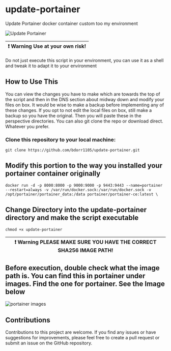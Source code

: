 # update-portainer
Update Portainer docker container custom too my environment

![Update Portainer](https://github.com/bdorr1105/update-portainer/assets/12386911/9919337a-a8c7-4df2-9c67-15f6cbbebdad)

|:exclamation:  Warning   Use at your own risk!|
|----------------------------------------------------------------------------------------------------------------------------------------------------------------------------------------------------------------------------|

Do not just execute this script in your environment, you can use it as a shell and tweak it to adapt it to your environment

## How to Use This
You can view the changes you have to make which are towards the top of the script and then in the DNS section about midway down and modify your files on box. It would be wise to make a backup before implementing any of these changes. If you opt to not edit the local files on box, still make a backup so you have the original. Then you will paste these in the perspective directories. You can also git clone the repo or download direct. Whatever you prefer.

### Clone this repository to your local machine:
`git clone https://github.com/bdorr1105/update-portainer.git`

## Modify this portion to the way you installed your portainer container originally
```docker run -d -p 8000:8000 -p 9000:9000 -p 9443:9443 --name=portainer --restart=always -v /var/run/docker.sock:/var/run/docker.sock -v /opt/portainer/portainer_data:/data portainer/portainer-ce:latest \ ```

## Change Directory into the update-portainer directory and make the script executable 
```chmod +x update-portainer ```

|:exclamation:  Warning   PLEASE MAKE SURE YOU HAVE THE CORRECT SHA256 IMAGE PATH!|
|----------------------------------------------------------------------------------------------------------------------------------------------------------------------------------------------------------------------------|
## Before execution, double check what the image path is. You can find this in portainer under images. Find the one for portainer. See the Image below
![portainer images](https://github.com/bdorr1105/update-portainer/assets/12386911/164d585f-5c8d-4a5c-8620-b8147d2a927d)

## Contributions
Contributions to this project are welcome. If you find any issues or have suggestions for improvements, please feel free to create a pull request or submit an issue on the GitHub repository.
